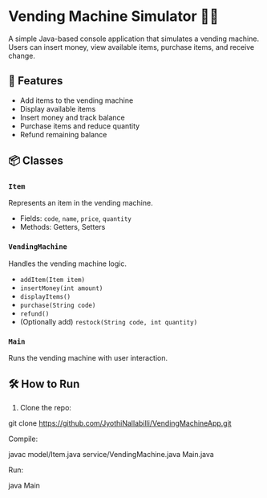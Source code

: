 # Vending Machine Simulator 🥤🍫

A simple Java-based console application that simulates a vending machine. Users can insert money, view available items, purchase items, and receive change.


## 🚀 Features

- Add items to the vending machine
- Display available items
- Insert money and track balance
- Purchase items and reduce quantity
- Refund remaining balance

## 📦 Classes

### `Item`
Represents an item in the vending machine.

- Fields: `code`, `name`, `price`, `quantity`
- Methods: Getters, Setters

### `VendingMachine`
Handles the vending machine logic.

- `addItem(Item item)`
- `insertMoney(int amount)`
- `displayItems()`
- `purchase(String code)`
- `refund()`
- (Optionally add) `restock(String code, int quantity)`

### `Main`
Runs the vending machine with user interaction.

## 🛠 How to Run

1. Clone the repo:

git clone https://github.com/JyothiNallabilli/VendingMachineApp.git

Compile:

javac model/Item.java service/VendingMachine.java Main.java

Run:

java Main
